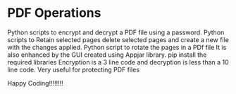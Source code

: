 # PDF Operations
Python scripts to encrypt and decrypt a PDF file using a password.
Python scripts to Retain selected pages delete selected pages and create a new file with the changes applied.
Python script to rotate the pages in a PDf file
It is also enhanced by the GUI created using Appjar library.
pip install the required libraries
Encryption is a 3 line code and decryption is less than a 10 line code.
Very useful for protecting PDF files



Happy Coding!!!!!!!!
